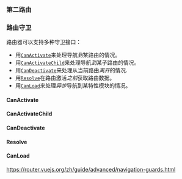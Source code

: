 ### 第二路由

### 路由守卫

路由器可以支持多种守卫接口：

- 用[`CanActivate`](https://angular.cn/api/router/CanActivate)来处理导航*到*某路由的情况。
- 用[`CanActivateChild`](https://angular.cn/api/router/CanActivateChild)来处理导航*到*某子路由的情况。
- 用[`CanDeactivate`](https://angular.cn/api/router/CanDeactivate)来处理从当前路由*离开*的情况.
- 用[`Resolve`](https://angular.cn/api/router/Resolve)在路由激活*之前*获取路由数据。
- 用[`CanLoad`](https://angular.cn/api/router/CanLoad)来处理*异步*导航到某特性模块的情况。

#### CanActivate

#### CanActivateChild

#### CanDeactivate

#### Resolve

#### CanLoad

<https://router.vuejs.org/zh/guide/advanced/navigation-guards.html>
